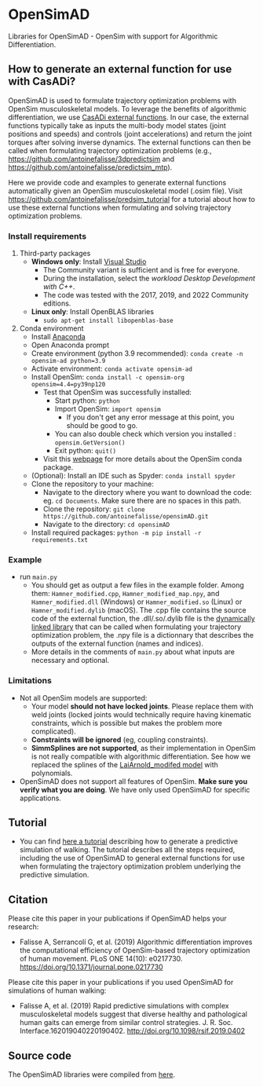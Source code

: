 # OpenSimAD
Libraries for OpenSimAD - OpenSim with support for Algorithmic Differentiation.

## How to generate an external function for use with CasADi?
OpenSimAD is used to formulate trajectory optimization problems with OpenSim musculoskeletal models. To leverage the benefits of algorithmic differentiation, we use [CasADi external functions](https://web.casadi.org/docs/#casadi-s-external-function). In our case, the external functions typically take as inputs the multi-body model states (joint positions and speeds) and controls (joint accelerations) and return the joint torques after solving inverse dynamics. The external functions can then be called when formulating trajectory optimization problems (e.g., https://github.com/antoinefalisse/3dpredictsim and https://github.com/antoinefalisse/predictsim_mtp).

Here we provide code and examples to generate external functions automatically given an OpenSim musculoskeletal model (.osim file). Visit https://github.com/antoinefalisse/predsim_tutorial for a tutorial about how to use these external functions when formulating and solving trajectory optimization problems.

### Install requirements
1. Third-party packages
	- **Windows only**: Install [Visual Studio](https://visualstudio.microsoft.com/downloads/)
		- The Community variant is sufficient and is free for everyone.
		- During the installation, select the *workload Desktop Development with C++*.
		- The code was tested with the 2017, 2019, and 2022 Community editions.
	- **Linux only**: Install OpenBLAS libraries
		- `sudo apt-get install libopenblas-base`
2. Conda environment
	- Install [Anaconda](https://www.anaconda.com/)
	- Open Anaconda prompt
	- Create environment (python 3.9 recommended): `conda create -n opensim-ad python=3.9`
	- Activate environment: `conda activate opensim-ad`
	- Install OpenSim: `conda install -c opensim-org opensim=4.4=py39np120`
		- Test that OpenSim was successfully installed:
			- Start python: `python`
			- Import OpenSim: `import opensim`
				- If you don't get any error message at this point, you should be good to go.
			- You can also double check which version you installed : `opensim.GetVersion()`
			- Exit python: `quit()`
		- Visit this [webpage](https://simtk-confluence.stanford.edu:8443/display/OpenSim/Conda+Package) for more details about the OpenSim conda package.
	- (Optional): Install an IDE such as Spyder: `conda install spyder`
	- Clone the repository to your machine: 
		- Navigate to the directory where you want to download the code: eg. `cd Documents`. Make sure there are no spaces in this path.
		- Clone the repository: `git clone https://github.com/antoinefalisse/opensimAD.git`
		- Navigate to the directory: `cd opensimAD`
	- Install required packages: `python -m pip install -r requirements.txt`

### Example
  - run `main.py`
      - You should get as output a few files in the example folder. Among them: `Hamner_modified.cpp`, `Hamner_modified_map.npy`, and `Hamner_modified.dll` (Windows) or `Hamner_modified.so` (Linux) or `Hamner_modified.dylib` (macOS). The .cpp file contains the source code of the external function, the .dll/.so/.dylib file is the [dynamically linked library](https://web.casadi.org/docs/#casadi-s-external-function) that can be called when formulating your trajectory optimization problem, the .npy file is a dictionnary that describes the outputs of the external function (names and indices).
      - More details in the comments of `main.py` about what inputs are necessary and optional.

### Limitations
  - Not all OpenSim models are supported:
    - Your model **should not have locked joints**. Please replace them with weld joints (locked joints would technically require having kinematic constraints, which is possible but makes the problem more complicated).
    - **Constraints will be ignored** (eg, coupling constraints).
    - **SimmSplines are not supported**, as their implementation in OpenSim is not really compatible with algorithmic differentiation. See how we replaced the splines of the [LaiArnold_modifed model](https://github.com/antoinefalisse/opensimAD/blob/main/examples/LaiArnold_modified.osim#L3564) with polynomials.
  - OpenSimAD does not support all features of OpenSim. **Make sure you verify what you are doing**. We have only used OpenSimAD for specific applications.

## Tutorial
  - You can find [here a tutorial](https://github.com/antoinefalisse/predsim_tutorial) describing how to generate a predictive simulation of walking. The tutorial describes all the steps required, including the use of OpenSimAD to general external functions for use when formulating the trajectory optimization problem underlying the predictive simulation. 

## Citation
Please cite this paper in your publications if OpenSimAD helps your research:
  - Falisse A, Serrancolí G, et al. (2019) Algorithmic differentiation improves the computational efficiency of OpenSim-based trajectory optimization of human movement. PLoS ONE 14(10): e0217730. https://doi.org/10.1371/journal.pone.0217730

Please cite this paper in your publications if you used OpenSimAD for simulations of human walking:
  - Falisse A, et al. (2019) Rapid predictive simulations with complex musculoskeletal models suggest that diverse healthy and pathological human gaits can emerge from similar control strategies. J. R. Soc. Interface.162019040220190402. http://doi.org/10.1098/rsif.2019.0402

## Source code
The OpenSimAD libraries were compiled from [here](https://github.com/antoinefalisse/opensim-core/tree/AD-recorder-work-py-install).
